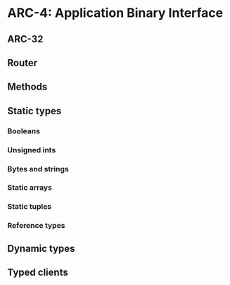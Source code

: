 # ARC-4: Application Binary Interface

## ARC-32

## Router

## Methods

## Static types

### Booleans

### Unsigned ints

### Bytes and strings

### Static arrays

### Static tuples

### Reference types

## Dynamic types

## Typed clients

